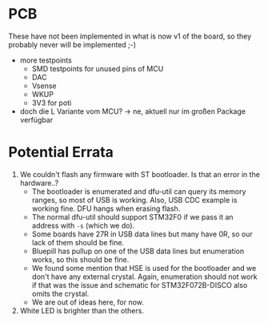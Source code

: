 # PCB

These have not been implemented in what is now v1 of the board, so they probably never will be implemented ;-)

- more testpoints
    - SMD testpoints for unused pins of MCU
    - DAC
    - Vsense
    - WKUP
    - 3V3 for poti
- doch die L Variante vom MCU? -> ne, aktuell nur im großen Package verfügbar

# Potential Errata

1. We couldn't flash any firmware with ST bootloader. Is that an error in the hardware..?
    - The bootloader is enumerated and dfu-util can query its memory ranges, so most of USB is working.
      Also, USB CDC example is working fine. DFU hangs when erasing flash.
    - The normal dfu-util should support STM32F0 if we pass it an address with `-s` (which we do).
    - Some boards have 27R in USB data lines but many have 0R, so our lack of them should be fine.
    - Bluepill has pullup on one of the USB data lines but enumeration works, so this should be fine.
    - We found some mention that HSE is used for the bootloader and we don't have any external crystal.
      Again, enumeration should not work if that was the issue and schematic for STM32F072B-DISCO also
      omits the crystal.
    - We are out of ideas here, for now.
2. White LED is brighter than the others.
